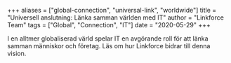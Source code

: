 +++
aliases = ["global-connection", "universal-link", "worldwide"]
title = "Universell anslutning: Länka samman världen med IT"
author = "Linkforce Team"
tags = ["Global", "Connection", "IT"]
date = "2020-05-29"
+++


I en alltmer globaliserad värld spelar IT en avgörande roll för att länka samman människor och företag. Läs om hur Linkforce bidrar till denna vision.
